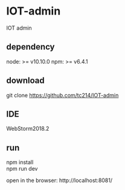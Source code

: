 # IOT-admin
IOT admin

## dependency
node: >= v10.10.0
npm: >= v6.4.1

##  download
git clone https://github.com/tc214/IOT-admin

##  IDE
 WebStorm2018.2

##  run
npm install   
npm run dev

open in the browser:
http://localhost:8081/
